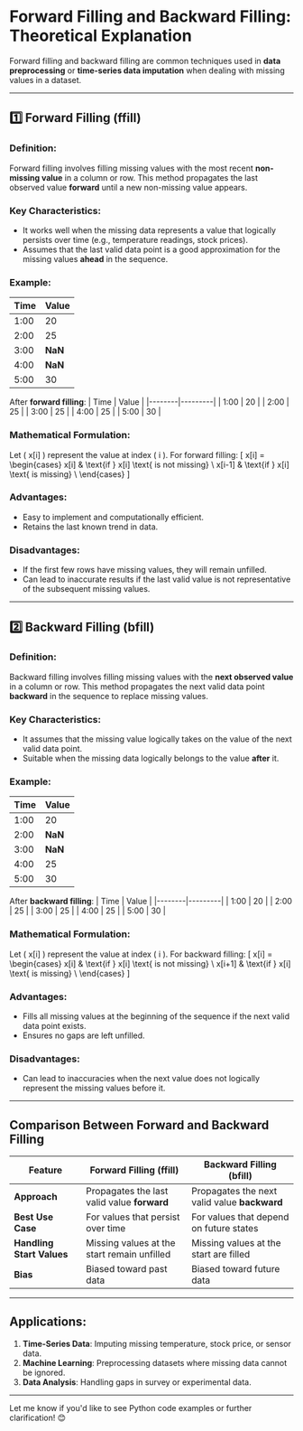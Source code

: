 # Forward Filling and Backward Filling: Theoretical Explanation

Forward filling and backward filling are common techniques used in **data preprocessing** or **time-series data imputation** when dealing with missing values in a dataset.

---

## 1️⃣ Forward Filling (ffill)

### **Definition**:
Forward filling involves filling missing values with the most recent **non-missing value** in a column or row. This method propagates the last observed value **forward** until a new non-missing value appears.

### **Key Characteristics**:
- It works well when the missing data represents a value that logically persists over time (e.g., temperature readings, stock prices).
- Assumes that the last valid data point is a good approximation for the missing values **ahead** in the sequence.

### **Example**:
| Time   | Value   |
|--------|---------|
| 1:00   | 20      |
| 2:00   | 25      |
| 3:00   | **NaN** |
| 4:00   | **NaN** |
| 5:00   | 30      |

After **forward filling**:
| Time   | Value   |
|--------|---------|
| 1:00   | 20      |
| 2:00   | 25      |
| 3:00   | 25      |
| 4:00   | 25      |
| 5:00   | 30      |

### **Mathematical Formulation**:
Let \( x[i] \) represent the value at index \( i \). For forward filling:
\[
x[i] = \begin{cases} 
x[i] & \text{if } x[i] \text{ is not missing} \\
x[i-1] & \text{if } x[i] \text{ is missing} \\
\end{cases}
\]

### **Advantages**:
- Easy to implement and computationally efficient.
- Retains the last known trend in data.

### **Disadvantages**:
- If the first few rows have missing values, they will remain unfilled.
- Can lead to inaccurate results if the last valid value is not representative of the subsequent missing values.

---

## 2️⃣ Backward Filling (bfill)

### **Definition**:
Backward filling involves filling missing values with the **next observed value** in a column or row. This method propagates the next valid data point **backward** in the sequence to replace missing values.

### **Key Characteristics**:
- It assumes that the missing value logically takes on the value of the next valid data point.
- Suitable when the missing data logically belongs to the value **after** it.

### **Example**:
| Time   | Value   |
|--------|---------|
| 1:00   | 20      |
| 2:00   | **NaN** |
| 3:00   | **NaN** |
| 4:00   | 25      |
| 5:00   | 30      |

After **backward filling**:
| Time   | Value   |
|--------|---------|
| 1:00   | 20      |
| 2:00   | 25      |
| 3:00   | 25      |
| 4:00   | 25      |
| 5:00   | 30      |

### **Mathematical Formulation**:
Let \( x[i] \) represent the value at index \( i \). For backward filling:
\[
x[i] = \begin{cases} 
x[i] & \text{if } x[i] \text{ is not missing} \\
x[i+1] & \text{if } x[i] \text{ is missing} \\
\end{cases}
\]

### **Advantages**:
- Fills all missing values at the beginning of the sequence if the next valid data point exists.
- Ensures no gaps are left unfilled.

### **Disadvantages**:
- Can lead to inaccuracies when the next value does not logically represent the missing values before it.

---

## **Comparison Between Forward and Backward Filling**

| Feature                   | Forward Filling (ffill)                      | Backward Filling (bfill)                  |
|---------------------------|----------------------------------------------|-------------------------------------------|
| **Approach**              | Propagates the last valid value **forward** | Propagates the next valid value **backward** |
| **Best Use Case**         | For values that persist over time           | For values that depend on future states   |
| **Handling Start Values** | Missing values at the start remain unfilled | Missing values at the start are filled   |
| **Bias**                  | Biased toward past data                     | Biased toward future data                 |

---

## **Applications**:
1. **Time-Series Data**: Imputing missing temperature, stock price, or sensor data.
2. **Machine Learning**: Preprocessing datasets where missing data cannot be ignored.
3. **Data Analysis**: Handling gaps in survey or experimental data.

---

Let me know if you'd like to see Python code examples or further clarification! 😊
